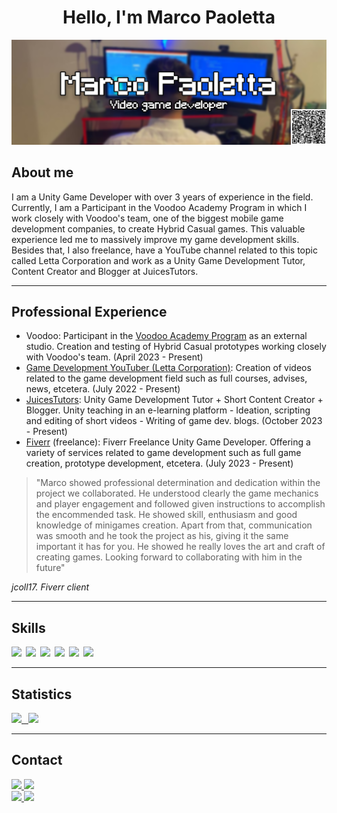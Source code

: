 <div align="center">
<h1 align="center">Hello, I'm Marco Paoletta</h1>
</div>

<img src="Banner.png">

## About me
I am a Unity Game Developer with over 3 years of experience in the field. Currently, I am a Participant in the Voodoo Academy Program in which I work closely with Voodoo's team, one of the biggest mobile game development companies, to create Hybrid Casual games. This valuable experience led me to massively improve my game development skills. Besides that, I also freelance, have a YouTube channel related to this topic called Letta Corporation and work as a Unity Game Development Tutor, Content Creator and Blogger at JuicesTutors.

---

## Professional Experience
* Voodoo: Participant in the [Voodoo Academy Program](https://www.voodoo.io/academy/) as an external studio. Creation and testing of Hybrid Casual prototypes working closely with Voodoo's team. (April 2023 - Present)
* [Game Development YouTuber (Letta Corporation)](https://www.youtube.com/@lettacorporation/featured): Creation of videos related to the game development field such as full courses, advises, news, etcetera. (July 2022 - Present)  
* [JuicesTutors](https://juicestutors.org/teachers/view/marcopaoletta): Unity Game Development Tutor + Short Content Creator + Blogger. Unity teaching in an e-learning platform - Ideation, scripting and editing of short videos - Writing of game dev. blogs. (October 2023 - Present)  
* [Fiverr](https://www.fiverr.com/marco_paoletta) (freelance): Fiverr Freelance Unity Game Developer. Offering a variety of services related to game development such as full game creation, prototype development, etcetera. (July 2023 - Present) 

> "Marco showed professional determination and dedication within the project we collaborated. He understood clearly the game mechanics and player engagement and followed given instructions to accomplish the encommended task. He showed skill, enthusiasm and good knowledge of minigames creation. Apart from that, communication was smooth and he took the project as his, giving it the same important it has for you. He showed he really loves the art and craft of creating games. Looking forward to collaborating with him in the future"

*jcoll17. Fiverr client*

---

## Skills
<img src="https://img.shields.io/badge/-C%23-FFFFFF?style=for-the-badge&labelColor=black&logo=UNITY&logoColor=FFFFFF"/>&ensp;<img src="https://img.shields.io/badge/-GDSCRIPT-61DBFB?style=for-the-badge&labelColor=black&logo=godot-engine&logoColor=61DBFB"/>&ensp;<img src="https://img.shields.io/badge/-PYTHON-3776AB?style=for-the-badge&labelColor=black&logo=python&logoColor=3776AB"/>&ensp;<img src="https://img.shields.io/badge/-HTML5-E34F26?style=for-the-badge&labelColor=black&logo=html5&logoColor=E34F26"/>&ensp;<img src="https://img.shields.io/badge/-CSS3-1572B6?style=for-the-badge&labelColor=black&logo=css3&logoColor=1572B6"/>&ensp;<img src="https://img.shields.io/badge/-JavaScript-F7DF1E?style=for-the-badge&labelColor=black&logo=javascript&logoColor=F7DF1E"/>

---

## Statistics
<a href="https://github.com/MarcoPaoletta">
  <img height="170em" src="https://github-readme-stats-eight-theta.vercel.app/api?username=MarcoPaoletta&show_icons=true&theme=algolia&include_all_commits=true&count_private=true"/>&ensp;
  <img height="170em" src="https://github-readme-stats-eight-theta.vercel.app/api/top-langs/?username=MarcoPaoletta&layout=compact&langs_count=8&theme=algolia"/>
</a>

---

## Contact<a name="contacto"></a>

<a href="https://mail.google.com/mail/u/0/#inbox?compose=CllgCHrfTZhqVKkBWFPPCRFrPFfzxlNDXfMQbswkBmpLtSPJscgcxDSlGDhfHgVXBwttSGHnsWg">
  <img src="https://img.shields.io/badge/-marcopaoletta2007@gmail.com-EA4335?style=for-the-badge&labelColor=black&logo=gmail&logoColor=EA4335"/>
</a>
<a href="https://wa.me/5491139550833">
  <img src="https://img.shields.io/badge/-+54 9 11 39550833-25D366?style=for-the-badge&labelColor=black&logo=whatsapp&logoColor=25D366"/>
</a>

<br>

<a href="https://www.linkedin.com/in/marco-paoletta/">
  <img src="https://img.shields.io/badge/-linkedin-0b67c2?style=for-the-badge&labelColor=black&logo=linkedin&logoColor=0b67c2"/>
</a>
<a href="https://www.fiverr.com/marco_paoletta">
  <img src="https://img.shields.io/badge/-fiverr-1dbd73?style=for-the-badge&labelColor=black&logo=fiverr&logoColor=1dbd73"/>
</a>